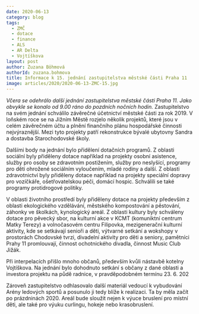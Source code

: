 ```yaml
---
date: 2020-06-13
category: blog
tags: 
  - ZMČ
  - dotace
  - finance
  - ALS
  - AR Delta
  - Vojtíškova
layout: post
author: Zuzana Böhmová
authorId: zuzana.bohmova
title: Informace k 15. jednání zastupitelstva městské části Praha 11
image: articles/2020/2020-06-13-ZMC-15.jpg
---
```



*Včera se odehrálo další jednání zastupitelstva městské části Praha 11. Jako obvykle se konalo od 9.00 ráno do pozdních nočních hodin.*
Zastupitelstvo na svém jednání schválilo závěrečné účetnictví městské části za rok 2019. V loňském roce se na Jižním Městě rozjelo několik projektů, které jsou v celém závěrečném účtu a plnění finančního plánu hospodářské činnosti nejvýraznější. Mezi tyto projekty patří rekonstrukce bývalé ubytovny Sandra a dostavba Starochodovské školy.

Dalšími body na jednání bylo přidělení dotačních programů. Z oblasti sociální byly přiděleny dotace například na projekty osobní asistence, služby pro osoby se zdravotním postižením, služby pro neslyšící, programy pro děti ohrožené sociálním vyloučením, mladé rodiny a další. Z oblasti zdravotnictví byly přiděleny dotace například na projekty speciální dopravy pro vozíčkáře, ošetřovatelskou péči, domácí hospic. Schválili se také programy protidrogové politiky.

V oblasti životního prostředí byly přiděleny dotace na projekty především z oblasti ekologického vzdělávání, městského kompostování a pěstování, záhonky ve školkách, kynologický areál. Z oblasti kultury byly schváleny dotace pro pěvecký sbor, na kulturní akce v KCMT (komuniktní centrum Matky Terezy) a volnočasovém centru Filipovka, mezigenerační kulturní aktivity, kde se setkávají senioři a děti, výtvarné setkání a wokshopy v prostorách Chodovské tvrzi, divadelní aktivity pro děti a seniory, pamětníci Prahy 11 promlouvají, činnost ochotnického divadla, činnost Music Club Jižák.

Při interpelacích přišlo mnoho občanů, především kvůli nástavbě kotelny Vojtíškova. Na jednání bylo dohodnuto setkání s občany z dané oblasti a investora projektu na půdě radnice, v pravděpodobném termínu 23. 6. 202

Zároveň zastupitelstvo odhlasovalo další materiál vedoucí k vybudování Arény ledových sportů a posunulo ji tedy blíže k realizaci. Ta by měla začít po prázdninách 2020. Areál bude sloužit nejen k výuce bruslení pro místní děti, ale také pro výuku curlingu, hokeje nebo krasobruslení.
